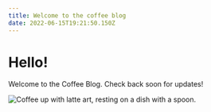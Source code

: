 ```yaml
---
title: Welcome to the coffee blog
date: 2022-06-15T19:21:50.150Z
---
```

# Hello!

Welcome to the Coffee Blog. Check back soon for updates!

![Coffee up with latte art, resting on a dish with a spoon.](/img/coffee.webp "Latte art")